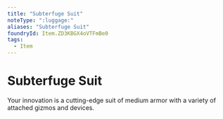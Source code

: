 ```yaml
---
title: "Subterfuge Suit"
noteType: ":luggage:"
aliases: "Subterfuge Suit"
foundryId: Item.ZD3KBGX4oVTFmBe0
tags:
  - Item
---
```


# Subterfuge Suit

Your innovation is a cutting-edge suit of medium armor with a variety of attached gizmos and devices.

